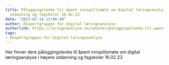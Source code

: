 ```yaml
---
title: Påloggingslenke til åpent innspillsmøte om digital læringsanalyse i høyere
  utdanning og fagskoler 16.02.23
date: "2023-02-14 13:06:40"
author: Ekspertgruppen for digital læringsanalyse
authorlink: https://laringsanalyse.no/nyheter/paloggingslenke-til-apent-innspillsmote-om-digital-laeringsanalyse-i-hoyere-utdanning-og-fagskoler-16-02-23/
tags:
- Ekspertgruppen-for-digital-laringsanalyse
---
```

Her finner dere påloggingslenke til åpent innspillsmøte om digital læringsanalyse i høyere utdanning og fagskoler 16.02.23